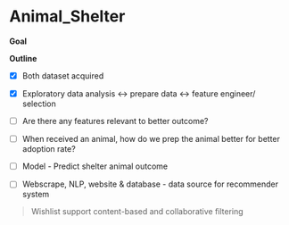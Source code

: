 # Animal_Shelter

**Goal**

**Outline** 

- [x] Both dataset acquired

- [x] Exploratory data analysis <-> prepare data <-> feature engineer/ selection
- [ ] Are there any features relevant to better outcome? 
- [ ] When received an animal, how do we prep the animal better for better adoption rate?

- [ ] Model - Predict shelter animal outcome
- [ ] Webscrape, NLP, website & database - data source for recommender system 
> Wishlist support content-based and collaborative filtering
